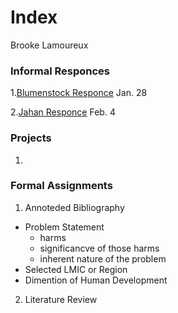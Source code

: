 # Index

Brooke Lamoureux

### Informal Responces

1.[Blumenstock Responce](https://bmlamoureux.github.io/workshop/blumenstock) Jan. 28 

2.[Jahan Responce](https://bmlamoureux.github.io/workshop/jahan) Feb. 4


### Projects

1. 

### Formal Assignments 

1. Annoteded Bibliography
- Problem Statement
  - harms
  - significancve of those harms
  - inherent nature of the problem
- Selected LMIC or Region
- Dimention of Human Development

2. Literature Review
